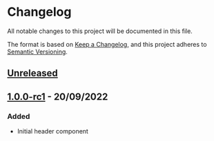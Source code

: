 # Changelog

All notable changes to this project will be documented in this file.

The format is based on [Keep a Changelog](https://keepachangelog.com/en/1.0.0/), and this project adheres to [Semantic Versioning](https://semver.org/spec/v2.0.0.html).

## [Unreleased](https://github.com/LandRegistry/hmlr-frontend/compare/1.0.0-rc1...main)

## [1.0.0-rc1](https://github.com/LandRegistry/hmlr-frontend/releases/tag/1.0.0-rc1) - 20/09/2022

### Added

- Initial header component
